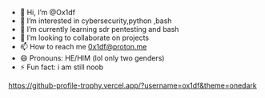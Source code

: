 - 👋 Hi, I’m @Ox1df
- 👀 I’m interested in cybersecurity,python ,bash
- 🌱 I’m currently learning sdr pentesting and bash
- 💞️ I’m looking to collaborate on projects
- 📫 How to reach me 0x1df@proton.me
- 😄 Pronouns: HE/HIM (lol only two genders)
- ⚡ Fun fact: i am still noob

[<!---
Ox1df/Ox1df is a ✨ special ✨ repository because its `README.md` (this file) appears on your GitHub profile.
You can click the Preview link to take a look at your changes.
--->
](https://github-profile-trophy.vercel.app/?username=ox1df&theme=onedark)https://github-profile-trophy.vercel.app/?username=ox1df&theme=onedark
